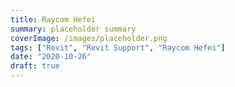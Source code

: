 ```yaml
---
title: Raycom Hefei
summary: placeholder summary
coverImage: /images/placeholder.png
tags: ["Revit", "Revit Support", "Raycom Hefei"]
date: "2020-10-26"
draft: true
---
```

